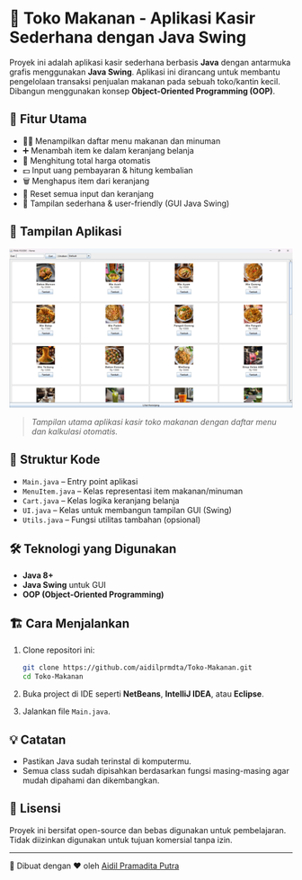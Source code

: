 # 🛒 Toko Makanan - Aplikasi Kasir Sederhana dengan Java Swing

Proyek ini adalah aplikasi kasir sederhana berbasis **Java** dengan antarmuka grafis menggunakan **Java Swing**. Aplikasi ini dirancang untuk membantu pengelolaan transaksi penjualan makanan pada sebuah toko/kantin kecil. Dibangun menggunakan konsep **Object-Oriented Programming (OOP)**.

## 🚀 Fitur Utama

* 👨‍🍳 Menampilkan daftar menu makanan dan minuman
* ➕ Menambah item ke dalam keranjang belanja
* 🧾 Menghitung total harga otomatis
* 💵 Input uang pembayaran & hitung kembalian
* 🗑️ Menghapus item dari keranjang
* 🧹 Reset semua input dan keranjang
* 🎨 Tampilan sederhana & user-friendly (GUI Java Swing)

## 📸 Tampilan Aplikasi

![Tampilan Aplikasi](https://github.com/aidilprmdta/Toko-Makanan/blob/main/Screenshot.png?raw=true)

> *Tampilan utama aplikasi kasir toko makanan dengan daftar menu dan kalkulasi otomatis.*

## 🧱 Struktur Kode

* `Main.java` – Entry point aplikasi
* `MenuItem.java` – Kelas representasi item makanan/minuman
* `Cart.java` – Kelas logika keranjang belanja
* `UI.java` – Kelas untuk membangun tampilan GUI (Swing)
* `Utils.java` – Fungsi utilitas tambahan (opsional)

## 🛠️ Teknologi yang Digunakan

* **Java 8+**
* **Java Swing** untuk GUI
* **OOP (Object-Oriented Programming)**

## 🏗️ Cara Menjalankan

1. Clone repositori ini:

   ```bash
   git clone https://github.com/aidilprmdta/Toko-Makanan.git
   cd Toko-Makanan
   ```

2. Buka project di IDE seperti **NetBeans**, **IntelliJ IDEA**, atau **Eclipse**.

3. Jalankan file `Main.java`.

## 💡 Catatan

* Pastikan Java sudah terinstal di komputermu.
* Semua class sudah dipisahkan berdasarkan fungsi masing-masing agar mudah dipahami dan dikembangkan.

## 📜 Lisensi

Proyek ini bersifat open-source dan bebas digunakan untuk pembelajaran. Tidak diizinkan digunakan untuk tujuan komersial tanpa izin.

---

📌 Dibuat dengan ❤️ oleh [Aidil Pramadita Putra](https://github.com/aidilprmdta)
